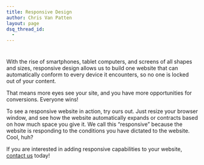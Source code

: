```yaml
---
title: Responsive Design
author: Chris Van Patten
layout: page
dsq_thread_id:
  - 
---
```

# 

With the rise of smartphones, tablet computers, and screens of all shapes and sizes, responsive design allows us to build one website that can automatically conform to every device it encounters, so no one is locked out of your content.

That means more eyes see your site, and you have more opportunities for conversions. Everyone wins!

To see a responsive website in action, try ours out. Just resize your browser window, and see how the website automatically expands or contracts based on how much space you give it. We call this “responsive” because the website is responding to the conditions you have dictated to the website. Cool, huh?

If you are interested in adding responsive capabilities to your website, [contact us][1] today!

 [1]: http://www.vanpattenmedia.com/contact/ "Contact Us"